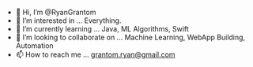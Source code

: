 - 👋 Hi, I’m @RyanGrantom
- 👀 I’m interested in ... Everything.
- 🌱 I’m currently learning ... Java, ML Algorithms, Swift
- 💞️ I’m looking to collaborate on ... Machine Learning, WebApp Building, Automation
- 📫 How to reach me ... grantom.ryan@gmail.com

<!---
RyanGrantom/RyanGrantom is a ✨ special ✨ repository because its `README.md` (this file) appears on your GitHub profile.
You can click the Preview link to take a look at your changes.
--->
